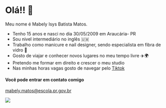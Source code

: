 # Olá!! 👋

Meu nome é Mabely Isys Batista Matos.

  * Tenho 15 anos e nasci no dia 30/05/2009 em Araucária- PR
  * Sou nivel intermediário no inglês 🇺🇲
  * Trabalho como manicure e nail designer, sendo especialista em fibra de vidro 💅
  * Gosto de viajar e conhecer novos lugares no meu tempo livre ✈️🌍
  * Pretendo me formar em direito e crescer o meu studio
  * Nas minhas horas vagas gosto de navegar pelo [Tiktok](https://www.tiktok.com/pt-BR/)

#### Você pode entrar em contato comigo
 mabely.matos@escola.pr.gov.br

 
 
![](https://github.com/user-attachments/assets/004c60c1-8444-45c2-919d-3c56153b1bea)





<!--
**mabelymatos/mabelymatos** is a ✨ _special_ ✨ repository because its `README.md` (this file) appears on your GitHub profile.
-->
